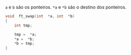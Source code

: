 `a` e `b` são os ponteiros. `*a` e `*b` são o destino dos ponteiros.

```c
void  ft_swap(int  *a, int  *b)
{
	int tmp;

	tmp =  *a;
	*a =  *b;
	*b = tmp;
}
```
